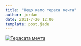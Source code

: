 ```yaml
---
title: "Нещо като тераса мечта"
author: jordan
date: 2011-7-20 12:00
template: post.jade
---
```


[![Терасата
мечта](2011-07-13_15-37-25_186.jpg)](2011-07-13_15-37-25_186.jpg)
